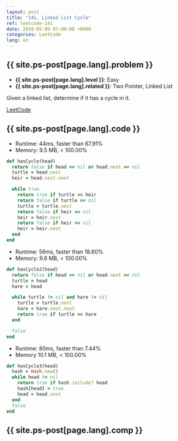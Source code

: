 ```yaml
---
layout: post
title: "141. Linked List Cycle"
ref: leetcode-141
date: 2020-05-09 07:00:00 +0900
categories: LeetCode
lang: en
---
```


## {{ site.ps-post[page.lang].problem }}
- **{{ site.ps-post[page.lang].level }}**: Easy
- **{{ site.ps-post[page.lang].related }}**: Two Pointer, Linked List

Given a linked list, determine if it has a cycle in it.

[LeetCode](https://leetcode.com/problems/linked-list-cycle)

<div class="divider"></div>

## {{ site.ps-post[page.lang].code }}

- Runtime: 44ms, faster than 67.91%
- Memory: 9.5 MB, < 100.00%
```rb
def hasCycle(head)
  return false if head == nil or head.next == nil
  turtle = head.next
  heir = head.next.next

  while true
    return true if turtle == heir
    return false if turtle == nil
    turtle = turtle.next
    return false if heir == nil
    heir = heir.next
    return false if heir == nil
    heir = heir.next
  end
end
```

- Runtime: 56ms, faster than 18.60%
- Memory: 9.6 MB, < 100.00%
```rb
def hasCycle2(head)
  return false if head == nil or head.next == nil
  turtle = head
  hare = head

  while turtle != nil and hare != nil
    turtle = turtle.next
    hare = hare.next.next
    return true if turtle == hare
  end

  false
end
```

- Runtime: 80ms, faster than 7.44%
- Memory 10.1 MB, < 100.00%
```rb
def hasCycle3(head)
  hash = Hash.new()
  while head != nil
    return true if hash.include? head
    hash[head] = true
    head = head.next
  end
  false
end
```

<div class="divider"></div>

## {{ site.ps-post[page.lang].comp }}
